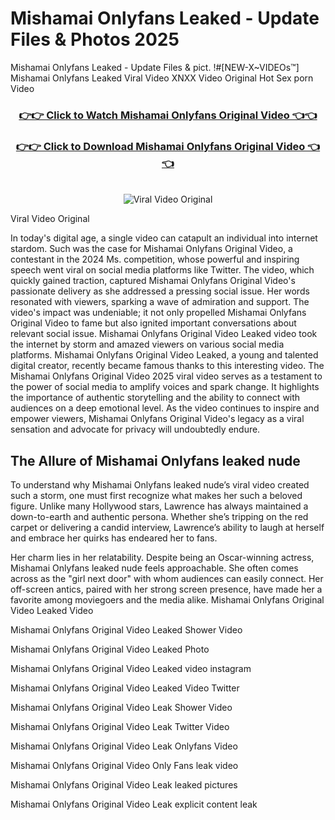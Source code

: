 # Mishamai Onlyfans Leaked - Update Files & Photos 2025

Mishamai Onlyfans Leaked - Update Files & pict. !#[NEW-X~VIDEOs™] Mishamai Onlyfans Leaked Viral Video XNXX Video Original Hot Sex porn Video
<br>
<div align="center">
<h3><a href="https://links2leaks.com/mishamai" rel="nofollow">👉👉 Click to Watch Mishamai Onlyfans Original Video 👈👈</a></h3>
<h3><a href="https://links2leaks.com/mishamai" rel="nofollow">👉👉 Click to Download Mishamai Onlyfans Original Video 👈👈</a></h3>
<br>
<a href="https://links2leaks.com/mishamai" rel="nofollow"><img src="https://i.ibb.co/Gkj2r4b/banner.png" alt="Viral Video Original" style="max-width: 100%; display: inline-block;" data-target="animated-image.originalImage"></a>
</div>

Viral Video Original

In today's digital age, a single video can catapult an individual into internet stardom. Such was the case for Mishamai Onlyfans Original Video, a contestant in the 2024 Ms. competition, whose powerful and inspiring speech went viral on social media platforms like Twitter.
The video, which quickly gained traction, captured Mishamai Onlyfans Original Video's passionate delivery as she addressed a pressing social issue. Her words resonated with viewers, sparking a wave of admiration and support. The video's impact was undeniable; it not only propelled Mishamai Onlyfans Original Video to fame but also ignited important conversations about relevant social issue.
Mishamai Onlyfans Original Video Leaked video took the internet by storm and amazed viewers on various social media platforms. Mishamai Onlyfans Original Video Leaked, a young and talented digital creator, recently became famous thanks to this interesting video.
The Mishamai Onlyfans Original Video 2025 viral video serves as a testament to the power of social media to amplify voices and spark change. It highlights the importance of authentic storytelling and the ability to connect with audiences on a deep emotional level. As the video continues to inspire and empower viewers, Mishamai Onlyfans Original Video's legacy as a viral sensation and advocate for privacy will undoubtedly endure.

<h2>The Allure of Mishamai Onlyfans leaked nude</h2>


To understand why Mishamai Onlyfans leaked nude’s viral video created such a storm, one must first recognize what makes her such a beloved figure. Unlike many Hollywood stars, Lawrence has always maintained a down-to-earth and authentic persona. Whether she’s tripping on the red carpet or delivering a candid interview, Lawrence’s ability to laugh at herself and embrace her quirks has endeared her to fans.

Her charm lies in her relatability. Despite being an Oscar-winning actress, Mishamai Onlyfans leaked nude feels approachable. She often comes across as the "girl next door" with whom audiences can easily connect. Her off-screen antics, paired with her strong screen presence, have made her a favorite among moviegoers and the media alike.
Mishamai Onlyfans Original Video Leaked Video

Mishamai Onlyfans Original Video Leaked Shower Video

Mishamai Onlyfans Original Video Leaked Photo

Mishamai Onlyfans Original Video Leaked video instagram

Mishamai Onlyfans Original Video Leaked Video Twitter

Mishamai Onlyfans Original Video Leak Shower Video

Mishamai Onlyfans Original Video Leak Twitter Video

Mishamai Onlyfans Original Video Leak Onlyfans Video

Mishamai Onlyfans Original Video Only Fans leak video

Mishamai Onlyfans Original Video Leak leaked pictures

Mishamai Onlyfans Original Video Leak explicit content leak